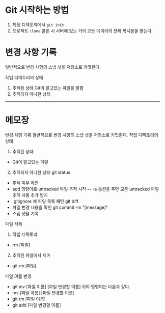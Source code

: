 # Git 시작하는 방법

1. 특정 디렉토리에서 `git init`
2. 프로젝트 `clone`
클론 시 서버에 있는 거의 모든 데이터의 전체 복사본을 받는다.

# 변경 사항 기록

일반적으로 변경 사항의 스냅 샷을 저장소로 커밋한다.

작업 디렉토리의 상태
1. 추적된 상태
Git이 알고있는 파일을 말함
2. 추적되지 아니한 상태

---

# 메모장

변경 사항 기록
일반적으로 변경 사항의 스냅 샷을 저장소로 커밋한다.
작업 디렉토리의 상태
1. 추적된 상태 
- Git이 알고있는 파일
2. 추적되지 아니한 상태
git status
- 추적 여부 확인
- add 명령어로 untracked 파일 추적 시작
-- -a 옵션을 주면 모든 untracked 파일 추적
자동 추가 방지
- .gitignore 에 파일 목록 패턴
git diff
- 파일 변경 내용을 확인
git commit -m "[message]"
- 스냅 샷을 기록

파일 삭제
1. 작업 디렉토리
- rm [파일]
2. 추적된 파일에서 제거
- git rm [파일]

파일 이름 변경
- git mv [파일 이름] [파일 변경할 이름]
위의 명령어는 다음과 같다.
- mv [파일 이름] [파일 변경할 이름]
- git rm [파일 이름]
- git add [파일 변경할 이름]
